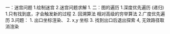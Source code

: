一：迷宫问题
    1.绘制迷宫
    2.迷宫问题求解
        1.
二：图的遍历
    1.深度优先遍历 (递归)
        1.只有找到底，才会触发新的过程
        2. 回溯算法 相对高级的穷举算法
    2.广度优先遍历
    3.问题：
        1. 出口坐标渲染、
        2. x,y 坐标
        3. 找到出口后退出探索
        4, 无效路径取消渲染
